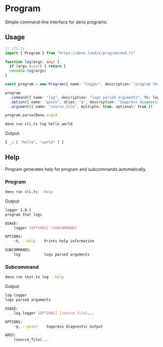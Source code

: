 # Program

Simple command-line interface for deno programs.

## Usage
```ts
// cli.ts
import { Program } from "https://deno.land/x/program/mod.ts"

function log(args: any) {
  if (args.quiet) { return }
  console.log(args)
}

const program = new Program({ name: "logger", description: "program that logs", version: "1.0.1" })

program
  .command({ name: "log", description: "logs parsed arguments", fn: log })
  .option({ name: "quiet", alias: "q", description: "Suppress diagnostic output" })
  .argument({ name: "source_file", multiple: true, optional: true })

program.parse(Deno.args)

```
```sh
deno run cli.ts log hello world
```
Output:
```sh
{ _: [ "hello", "world" ] }
```

## Help
Program generates help for program and subcommands automatically.

### Program

```sh
deno run cli.ts --help
```
Output:
```sh
logger 1.0.1
program that logs

USAGE:
    logger [OPTIONS] [SUBCOMMAND]

OPTIONS:
    -h, --help    Prints help information

SUBCOMMANDS:
    log           logs parsed arguments  
```

### Subcommand
```sh
deno run test.ts log --help
```
Output:
```sh
log-logger
logs parsed arguments

USAGE:
    log logger [OPTIONS] [source_file]...

OPTIONS:
    -q, --quiet    Suppress diagnostic output

ARGS:
    [source_file]...   
```



